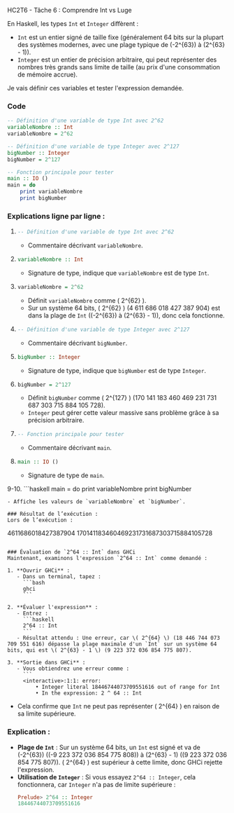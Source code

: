 HC2T6 - Tâche 6 : Comprendre Int vs Luge

En Haskell, les types `Int` et `Integer` diffèrent :
- `Int` est un entier signé de taille fixe (généralement 64 bits sur la plupart des systèmes modernes, avec une plage typique de \(-2^{63}\) à \(2^{63} - 1\)).
- `Integer` est un entier de précision arbitraire, qui peut représenter des nombres très grands sans limite de taille (au prix d'une consommation de mémoire accrue).

Je vais définir ces variables et tester l'expression demandée.

### Code
```haskell
-- Définition d'une variable de type Int avec 2^62
variableNombre :: Int
variableNombre = 2^62

-- Définition d'une variable de type Integer avec 2^127
bigNumber :: Integer
bigNumber = 2^127

-- Fonction principale pour tester
main :: IO ()
main = do
    print variableNombre
    print bigNumber
```

### Explications ligne par ligne :
1. ```haskell
   -- Définition d'une variable de type Int avec 2^62
   ```
   - Commentaire décrivant `variableNombre`.

2. ```haskell
   variableNombre :: Int
   ```
   - Signature de type, indique que `variableNombre` est de type `Int`.

3. ```haskell
   variableNombre = 2^62
   ```
   - Définit `variableNombre` comme \( 2^{62} \).
   - Sur un système 64 bits, \( 2^{62} \) (4 611 686 018 427 387 904) est dans la plage de `Int` (\(-2^{63}\) à \(2^{63} - 1\)), donc cela fonctionne.

4. ```haskell
   -- Définition d'une variable de type Integer avec 2^127
   ```
   - Commentaire décrivant `bigNumber`.

5. ```haskell
   bigNumber :: Integer
   ```
   - Signature de type, indique que `bigNumber` est de type `Integer`.

6. ```haskell
   bigNumber = 2^127
   ```
   - Définit `bigNumber` comme \( 2^{127} \) (170 141 183 460 469 231 731 687 303 715 884 105 728).
   - `Integer` peut gérer cette valeur massive sans problème grâce à sa précision arbitraire.

7. ```haskell
   -- Fonction principale pour tester
   ```
   - Commentaire décrivant `main`.

8. ```haskell
   main :: IO ()
   ```
   - Signature de type de `main`.

9-10. ```haskell
   main = do
   print variableNombre
   print bigNumber
   ```
   - Affiche les valeurs de `variableNombre` et `bigNumber`.

### Résultat de l’exécution :
Lors de l’exécution :
```
4611686018427387904
170141183460469231731687303715884105728
```

### Évaluation de `2^64 :: Int` dans GHCi
Maintenant, examinons l'expression `2^64 :: Int` comme demandé :

1. **Ouvrir GHCi** :
   - Dans un terminal, tapez :
     ```bash
     ghci
     ```

2. **Évaluer l'expression** :
   - Entrez :
     ```haskell
     2^64 :: Int
     ```
   - Résultat attendu : Une erreur, car \( 2^{64} \) (18 446 744 073 709 551 616) dépasse la plage maximale d'un `Int` sur un système 64 bits, qui est \( 2^{63} - 1 \) (9 223 372 036 854 775 807).

3. **Sortie dans GHCi** :
   - Vous obtiendrez une erreur comme :
     ```
     <interactive>:1:1: error:
         • Integer literal 18446744073709551616 out of range for Int
         • In the expression: 2 ^ 64 :: Int
   ```
   - Cela confirme que `Int` ne peut pas représenter \( 2^{64} \) en raison de sa limite supérieure.

### Explication :
- **Plage de `Int`** : Sur un système 64 bits, un `Int` est signé et va de \(-2^{63}\) (\(-9 223 372 036 854 775 808\)) à \(2^{63} - 1\) (\(9 223 372 036 854 775 807\)). \( 2^{64} \) est supérieur à cette limite, donc GHCi rejette l'expression.
- **Utilisation de `Integer`** : Si vous essayez `2^64 :: Integer`, cela fonctionnera, car `Integer` n'a pas de limite supérieure :
  ```haskell
  Prelude> 2^64 :: Integer
  18446744073709551616
  ```
